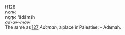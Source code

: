 <body>
  <p>H128<br>  אדמה  <br> אֲדָמָה  ‎  ‘ădâmâh  <br><i>ad-aw-maw‘ </i><br>The same as <a href="h0127.htm">127</a>  <i>Adamah</i>, a place in Palestine: - Adamah.<br></p>
 </body>